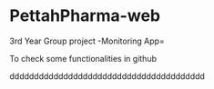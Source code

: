 # PettahPharma-web
3rd Year Group project
-Monitoring App=

To check some functionalities in github

dddddddddddddddddddddddddddddddddddddddd

